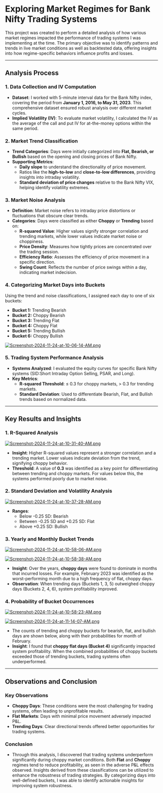 # Exploring Market Regimes for Bank Nifty Trading Systems

This project was created to perform a detailed analysis of how various market regimes impacted the performance of trading systems I was implementing at the time. The primary objective was to identify patterns and trends in live market conditions as well as backtested data, offering insights into how regime-specific behaviors influence profits and losses.

---

## Analysis Process

### 1. Data Collection and IV Computation
- **Dataset**: I worked with 5-minute interval data for the Bank Nifty index, covering the period from **January 1, 2016, to May 31, 2023**. This comprehensive dataset ensured robust analysis over different market cycles.
- **Implied Volatility (IV)**: To evaluate market volatility, I calculated the IV as the average of the call and put IV for at-the-money options within the same period.

### 2. Market Trend Classification
- **Trend Categories**: Days were initially categorized into **Flat, Bearish, or Bullish** based on the opening and closing prices of Bank Nifty.
- **Supporting Metrics**:
  - **Daily slope** to understand the directionality of price movement.
  - Ratios like the **high-to-low** and **close-to-low differences**, providing insights into intraday volatility.
  - **Standard deviation of price changes** relative to the Bank Nifty VIX, helping identify volatility extremes.

### 3. Market Noise Analysis
- **Definition**: Market noise refers to intraday price distortions or fluctuations that obscure clear trends.
- **Categories**: Days were classified as either **Choppy** or **Trending** based on:
  - **R-squared Value**: Higher values signify stronger correlation and trending markets, while lower values indicate market noise or choppiness.
  - **Price Density**: Measures how tightly prices are concentrated over the trading session.
  - **Efficiency Ratio**: Assesses the efficiency of price movement in a specific direction.
  - **Swing Count**: Reflects the number of price swings within a day, indicating market indecision.

### 4. Categorizing Market Days into Buckets
Using the trend and noise classifications, I assigned each day to one of six buckets:
- **Bucket 1:** Trending Bearish
- **Bucket 2:** Choppy Bearish
- **Bucket 3:** Trending Flat
- **Bucket 4:** Choppy Flat
- **Bucket 5:** Trending Bullish
- **Bucket 6:** Choppy Bullish

[![Screenshot-2024-11-24-at-10-06-14-AM.png](https://i.postimg.cc/FHXnK47K/Screenshot-2024-11-24-at-10-06-14-AM.png)](https://postimg.cc/PPKM60bG)

### 5. Trading System Performance Analysis
- **Systems Analyzed**: I evaluated the equity curves for specific Bank Nifty systems (SID:Short Intraday Option Selling, PSAR, and Long).
- **Key Metrics**:
  - **R-squared Threshold**: ≤ 0.3 for choppy markets, > 0.3 for trending markets.
  - **Standard Deviation**: Used to differentiate Bearish, Flat, and Bullish trends based on normalized data.

---

## Key Results and Insights

### 1. R-Squared Analysis

[![Screenshot-2024-11-24-at-10-31-40-AM.png](https://i.postimg.cc/Qtm57vg1/Screenshot-2024-11-24-at-10-31-40-AM.png)](https://postimg.cc/627yJjmp)

- **Insight**: Higher R-squared values represent a stronger correlation and a trending market. Lower values indicate deviation from the trend, signifying choppy behavior.
- **Threshold**: A value of **0.3** was identified as a key point for differentiating between trending and choppy markets. For values below this, the systems performed poorly due to market noise.

### 2. Standard Deviation and Volatility Analysis
[![Screenshot-2024-11-24-at-10-37-28-AM.png](https://i.postimg.cc/sgBg9bz7/Screenshot-2024-11-24-at-10-37-28-AM.png)](https://postimg.cc/bZhPqCsw)


- **Ranges**:
  - Below -0.25 SD: Bearish
  - Between -0.25 SD and +0.25 SD: Flat
  - Above +0.25 SD: Bullish



### 3. Yearly and Monthly Bucket Trends
[![Screenshot-2024-11-24-at-10-58-06-AM.png](https://i.postimg.cc/wT3SMmDT/Screenshot-2024-11-24-at-10-58-06-AM.png)](https://postimg.cc/jL08kC8G)



[![Screenshot-2024-11-24-at-10-58-38-AM.png](https://i.postimg.cc/0NvWYMKS/Screenshot-2024-11-24-at-10-58-38-AM.png)](https://postimg.cc/SnZfqKrQ)
- **Insight**: Over the years, **choppy days** were found to dominate in months that incurred losses. For example, February 2023 was identified as the worst-performing month due to a high frequency of flat, choppy days.
- **Observation**: When trending days (Buckets 1, 3, 5) outweighed choppy days (Buckets 2, 4, 6), system profitability improved.

### 4. Probability of Bucket Occurrences
[![Screenshot-2024-11-24-at-10-58-23-AM.png](https://i.postimg.cc/hPJ5cqqX/Screenshot-2024-11-24-at-10-58-23-AM.png)](https://postimg.cc/nCJkGgrx)

[![Screenshot-2024-11-24-at-11-14-07-AM.png](https://i.postimg.cc/y6t6js1j/Screenshot-2024-11-24-at-11-14-07-AM.png)](https://postimg.cc/9zPjF3qw)

- The counts of trending and choppy buckets for bearish, flat, and bullish days are shown below, along with their probabilities for month of February.
- **Insight**: I found that **choppy flat days (Bucket 4)** significantly impacted system profitability. When the combined probabilities of choppy buckets exceeded those of trending buckets, trading systems often underperformed.



---

## Observations and Conclusion

### Key Observations
- **Choppy Days**: These conditions were the most challenging for trading systems, often leading to unprofitable results.
- **Flat Markets**: Days with minimal price movement adversely impacted P&L.
- **Trending Days**: Clear directional trends offered better opportunities for trading systems.

### Conclusion
- Through this analysis, I discovered that trading systems underperform significantly during choppy market conditions. Both **Flat** and **Choppy** regimes tend to reduce profitability, as seen in the adverse P&L effects observed. Insights derived from these classifications can be utilized to enhance the robustness of trading strategies. By categorizing days into well-defined buckets, I was able to identify actionable insights for improving system robustness.


